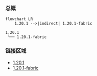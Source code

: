 ### 总概

```mermaid
flowchart LR
    1.20.1 -->|indirect| 1.20.1-fabric
```

```
1.20.1
 └── 1.20.1-fabric
```

### 链接区域

- [1.20.1](/projects/1.20/assets/vanity-elementals/elemental)
- [1.20.1-fabric](/projects/1.20-fabric/assets/vanity-elementals/elemental)